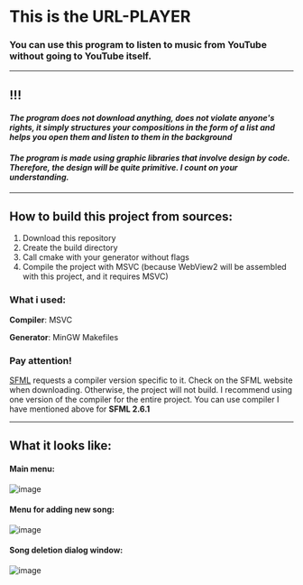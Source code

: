 # This is the URL-PLAYER

### You can use this program to listen to music from YouTube without going to YouTube itself.

------------

## !!!
#### *The program does not download anything, does not violate anyone's rights, it simply structures your compositions in the form of a list and helps you open them and listen to them in the background*

#### *The program is made using graphic libraries that involve design by code. Therefore, the design will be quite primitive. I count on your understanding.*
------------

## How to build this project from sources:

1. Download this repository
2. Create the build directory
3. Call cmake with your generator without flags
4. Compile the project with MSVC (because WebView2 will be assembled with this project, and it requires MSVC)

### What i used:
**Compiler**: MSVC

**Generator**: MinGW Makefiles

### Pay attention!
[SFML](https://www.sfml-dev.org/download/sfml/2.6.1/ "SFML") requests a compiler version specific to it. Check on the SFML website when downloading. Otherwise, the project will not build. I recommend using one version of the compiler for the entire project. You can use compiler I have mentioned above for **SFML 2.6.1**

------------

## What it looks like:

#### Main menu:
![image](https://github.com/user-attachments/assets/b5c2034e-0ea6-4e2b-8c0d-4f34b366aa39)

#### Menu for adding new song:
![image](https://github.com/user-attachments/assets/a61bdaab-dc97-4376-a16a-34045fe10390)

#### Song deletion dialog window:
![image](https://github.com/user-attachments/assets/f291b3fc-4df6-4652-ad3f-800422018738)
